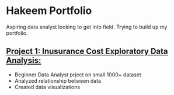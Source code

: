 # Hakeem Portfolio
Aspiring data analyst looking to get into field. Trying to build up my portfolio. 

## [Project 1: Inusurance Cost Exploratory Data Analysis:](https://github.com/Kemo890/Insurance-Cost-EDA)
* Beginner Data Analyst prject on small 1000+ dataset
* Analyzed relationship between data
* Created data visualizations
